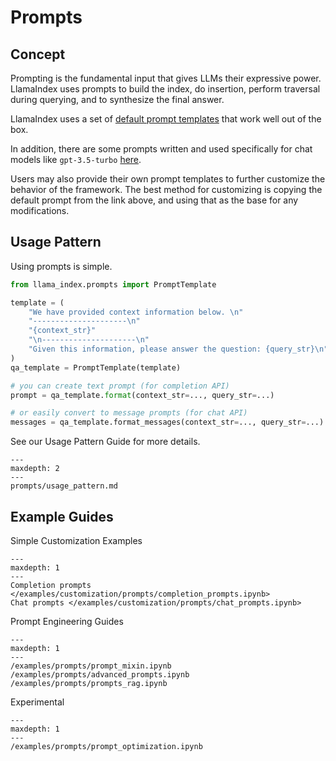 # Prompts

## Concept

Prompting is the fundamental input that gives LLMs their expressive power. LlamaIndex uses prompts to build the index, do insertion,
perform traversal during querying, and to synthesize the final answer.

LlamaIndex uses a set of [default prompt templates](https://github.com/jerryjliu/llama_index/blob/main/llama_index/prompts/default_prompts.py) that work well out of the box.

In addition, there are some prompts written and used specifically for chat models like `gpt-3.5-turbo` [here](https://github.com/jerryjliu/llama_index/blob/main/llama_index/prompts/chat_prompts.py).

Users may also provide their own prompt templates to further customize the behavior of the framework. The best method for customizing is copying the default prompt from the link above, and using that as the base for any modifications.

## Usage Pattern

Using prompts is simple.

```python
from llama_index.prompts import PromptTemplate

template = (
    "We have provided context information below. \n"
    "---------------------\n"
    "{context_str}"
    "\n---------------------\n"
    "Given this information, please answer the question: {query_str}\n"
)
qa_template = PromptTemplate(template)

# you can create text prompt (for completion API)
prompt = qa_template.format(context_str=..., query_str=...)

# or easily convert to message prompts (for chat API)
messages = qa_template.format_messages(context_str=..., query_str=...)
```

See our Usage Pattern Guide for more details.

```{toctree}
---
maxdepth: 2
---
prompts/usage_pattern.md
```

## Example Guides

Simple Customization Examples

```{toctree}
---
maxdepth: 1
---
Completion prompts </examples/customization/prompts/completion_prompts.ipynb>
Chat prompts </examples/customization/prompts/chat_prompts.ipynb>
```

Prompt Engineering Guides

```{toctree}
---
maxdepth: 1
---
/examples/prompts/prompt_mixin.ipynb
/examples/prompts/advanced_prompts.ipynb
/examples/prompts/prompts_rag.ipynb
```

Experimental

```{toctree}
---
maxdepth: 1
---
/examples/prompts/prompt_optimization.ipynb
```
